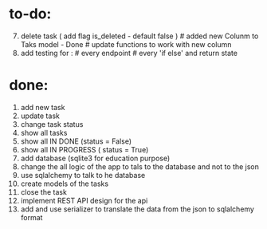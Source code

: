 # to-do: 
7. delete task ( add flag is_deleted - default false )
               # added new Colunm to Taks model - Done
               # update functions to work with new column
8. add testing for : 
                # every endpoint
                # every 'if else' and return state




# done:
1. add new task
2. update task
3. change task status
4. show all tasks
5. show all IN DONE (status = False)
6. show all IN PROGRESS ( status =  True)
8. add database (sqlite3 for education purpose)
9. change the all logic of the app to tals to the database and not to the json
10. use sqlalchemy to talk to he database
11. create models of the tasks
12. close the task
13. implement REST API design for the api
14. add and use serializer to translate the data from the json to sqlalchemy format

